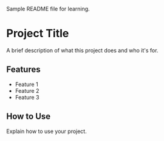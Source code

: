 Sample README file for learning.

# Project Title

A brief description of what this project does and who it's for.

## Features

- Feature 1
- Feature 2
- Feature 3

## How to Use

Explain how to use your project.
